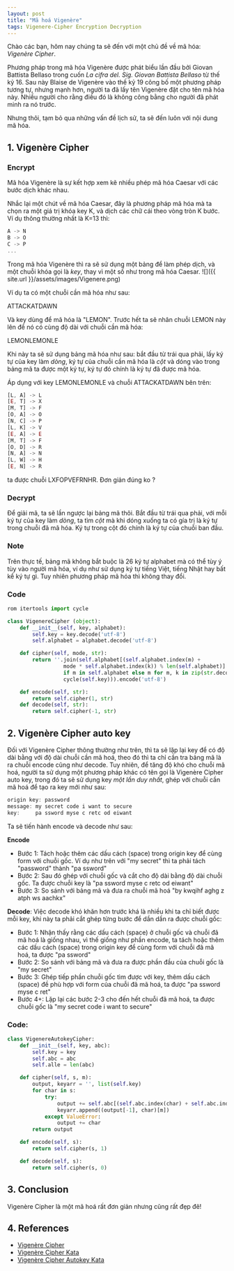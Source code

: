 ```yaml
---
layout: post
title: "Mã hoá Vigenère"
tags: Vigenere-Cipher Encryption Decryption
---
```

Chào các bạn, hôm nay chúng ta sẽ đến với một chủ đề về mã hóa: *Vigenère Cipher*.

Phương pháp trong mã hóa Vigenère được phát biểu lần đầu bởi Giovan Battista Bellaso trong cuốn *La cifra del. Sig. Giovan Battista Bellaso* từ thế kỷ 16. Sau này Blaise de Vigenère vào thế kỷ 19 công bố một phương pháp tương tự, nhưng mạnh hơn, người ta đã lấy tên Vigenère đặt cho tên mã hóa này. Nhiều người cho rằng điều đó là không công bằng cho người đã phát minh ra nó trước.

Nhưng thôi, tạm bỏ qua những vấn đề lịch sử, ta sẽ đến luôn với nội dung mã hóa.

## 1. Vigenère Cipher
### Encrypt
Mã hóa Vigenère là sự kết hợp xem kẽ nhiều phép mã hóa Caesar với các bước dịch khác nhau.

Nhắc lại một chút về mã hóa Caesar, đây là phương pháp mã hóa mà ta chọn ra một giá trị khóa key K, và dịch các chữ cái theo vòng tròn K bước. Ví dụ thông thường nhất là K=13 thì:
```js
A -> N
B -> O
C -> P
...
```

Trong mã hóa Vigenère thì ra sẽ sử dụng một bảng để làm phép dịch, và một chuỗi khóa gọi là *key*, thay vì một số như trong mã hóa Caesar.
![]({{ site.url }}/assets/images/Vigenere.png)

Ví dụ ta có một chuỗi cần mã hóa như sau:

ATTACKATDAWN

Và key dùng để mã hóa là "LEMON". Trước hết ta sẽ nhân chuỗi LEMON này lên để nó có cùng độ dài với chuỗi cần mã hóa:

LEMONLEMONLE

Khi này ta sẽ sử dụng bảng mã hóa như sau: bắt đầu từ trái qua phải, lấy ký tự của key làm *dòng*, ký tự của chuỗi cần mã hóa là *cột* và dóng vào trong bảng mã ta được một ký tự, ký tự đó chính là ký tự đã được mã hóa.

Áp dụng với key LEMONLEMONLE và chuỗi ATTACKATDAWN bên trên:
```js
[L, A] -> L
[E, T] -> X
[M, T] -> F
[O, A] -> O
[N, C] -> P
[L, K] -> V
[E, A] -> E
[M, T] -> F
[O, D] -> R
[N, A] -> N
[L, W] -> H
[E, N] -> R
```
ta được chuỗi LXFOPVEFRNHR. Đơn giản đúng ko ?

### Decrypt
Để giải mã, ta sẽ lần ngược lại bảng mã thôi. Bắt đầu từ trái qua phải, với mỗi ký tự của key làm *dòng*, ta tìm *cột* mà khi dóng xuống ta có gía trị là ký tự trong chuỗi đã mã hóa. Ký tự trong cột đó chính là ký tự của chuỗi ban đầu.

### Note
Trên thực tế, bảng mã không bắt buộc là 26 ký tự alphabet mà có thể tùy ý tùy vào người mã hóa, ví dụ như sử dụng ký tự tiếng Việt, tiếng Nhật hay bất kể ký tự gì. Tuy nhiên phương pháp mã hóa thì không thay đổi.

### Code
```py
rom itertools import cycle

class VigenereCipher (object):
    def __init__(self, key, alphabet):
        self.key = key.decode('utf-8')
        self.alphabet = alphabet.decode('utf-8')

    def cipher(self, mode, str):
        return ''.join(self.alphabet[(self.alphabet.index(m) +
                  mode * self.alphabet.index(k)) % len(self.alphabet)]
                  if m in self.alphabet else m for m, k in zip(str.decode('utf-8'),
                  cycle(self.key))).encode('utf-8')

    def encode(self, str):
        return self.cipher(1, str)
    def decode(self, str):
        return self.cipher(-1, str)
```

## 2. Vigenère Cipher auto key
Đối với Vigenère Cipher thông thường như trên, thì ta sẽ lặp lại key để có độ dài bằng với độ dài chuỗi cần mã hoá, theo đó thì ta chỉ cần tra bảng mã là ra chuỗi encode cũng như decode. Tuy nhiên, để tăng độ khó cho chuỗi mã hoá, người ta sử dụng một phương pháp khác có tên gọi là Vigenère Cipher auto key, trong đó ta sẽ sử dụng key *một lần duy nhất*, ghép với chuỗi cần mã hoá để tạo ra key mới như sau:

```js
origin key: password
message: my secret code i want to secure
key:     pa ssword myse c retc od eiwant
```
Ta sẽ tiến hành encode và decode như sau:

**Encode**
- Bước 1: Tách hoặc thêm các dấu cách (space) trong origin key để cùng form với chuỗi gốc. Ví dụ như trên với "my secret" thì ta phải tách "password" thành "pa ssword"
- Bước 2: Sau đó ghép với chuỗi gốc và cắt cho độ dài bằng độ dài chuỗi gốc. Ta được chuỗi key là "pa ssword myse c retc od eiwant"
- Bước 3: So sánh với bảng mã và đưa ra chuỗi mã hoá "by kwqihf aghg z atph ws aachkx"

**Decode**: Việc decode khó khăn hơn trước khá là nhiều khi ta chỉ biết được mỗi key, khi này ta phải cắt ghép từng bước để dần dần ra được chuỗi gốc:
- Bước 1: Nhận thấy rằng các dấu cách (space) ở chuỗi gốc và chuỗi đã mã hoá là giống nhau, vì thế giống như phần encode, ta tách hoặc thêm các dấu cách (space) trong origin key để cùng form với chuỗi đã mã hoá, ta được "pa ssword"
- Bước 2: So sánh với bảng mã và đưa ra được phần đầu của chuỗi gốc là "my secret"
- Bước 3: Ghép tiếp phần chuỗi gốc tìm được với key, thêm dấu cách (space) đề phù hợp với form của chuỗi đã mã hoá, ta được "pa ssword myse c ret"
- Bước 4+: Lặp lại các bước 2-3 cho đến hết chuỗi đã mã hoá, ta được chuỗi gốc là "my secret code i want to secure"

### Code:
```py
class VigenereAutokeyCipher:
    def __init__(self, key, abc):
        self.key = key
        self.abc = abc
        self.alle = len(abc)

    def cipher(self, s, m):
        output, keyarr = '', list(self.key)
        for char in s:
            try:
                output += self.abc[(self.abc.index(char) + self.abc.index(keyarr.pop(0)) * (-1, 1)[m]) % self.alle]
                keyarr.append((output[-1], char)[m])
            except ValueError:
                output += char
        return output

    def encode(self, s):
        return self.cipher(s, 1)

    def decode(self, s):
        return self.cipher(s, 0)
```

## 3. Conclusion
Vigenère Cipher là một mã hoá rất đơn giản nhưng cũng rất đẹp đẽ!

## 4. References
- [Vigenère Cipher](https://en.wikipedia.org/wiki/Vigen%C3%A8re_cipher)
- [Vigenère Cipher Kata](https://www.codewars.com/kata/vigenere-cipher-helper/python)
- [Vigenère Cipher Autokey Kata](https://www.codewars.com/kata/vigenere-autokey-cipher-helper/python)
